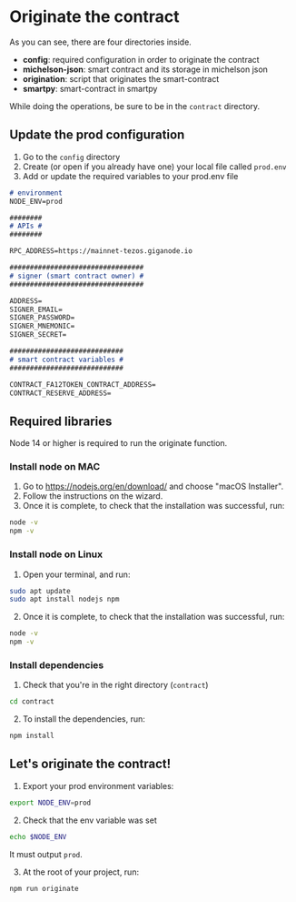 
# Originate the contract
As you can see, there are four directories inside. 
- **config**: required configuration in order to originate the contract
- **michelson-json**: smart contract and its storage in michelson json
- **origination**: script that originates the smart-contract
- **smartpy**: smart-contract in smartpy

While doing the operations, be sure to be in the `contract` directory.

## Update the prod configuration
1. Go to the `config` directory
2. Create (or open if you already have one) your local file called `prod.env`
3. Add or update the required variables to your prod.env file
``` markdown
# environment
NODE_ENV=prod

########
# APIs #
########

RPC_ADDRESS=https://mainnet-tezos.giganode.io

#################################
# signer (smart contract owner) #
#################################

ADDRESS=
SIGNER_EMAIL=
SIGNER_PASSWORD=
SIGNER_MNEMONIC=
SIGNER_SECRET=

############################
# smart contract variables #
############################

CONTRACT_FA12TOKEN_CONTRACT_ADDRESS=
CONTRACT_RESERVE_ADDRESS=
```
## Required libraries
Node 14 or higher is required to run the originate function. 

### Install node on MAC
1. Go to https://nodejs.org/en/download/ and choose "macOS Installer".
2. Follow the instructions on the wizard. 
3. Once it is complete, to check that the installation was successful, run:

``` bash
node -v
npm -v
```

### Install node on Linux
1. Open your terminal, and run:
``` bash
sudo apt update
sudo apt install nodejs npm
```

2. Once it is complete, to check that the installation was successful, run:

``` bash
node -v
npm -v
```

### Install dependencies
1. Check that you're in the right directory (`contract`)
``` bash
cd contract
```

2. To install the dependencies, run:
``` bash
npm install
```

## Let's originate the contract!
1. Export your prod environment variables:
``` bash
export NODE_ENV=prod
```

2. Check that the env variable was set
``` bash
echo $NODE_ENV
```
It must output `prod`. 

3. At the root of your project, run:
``` bash 
npm run originate
```
